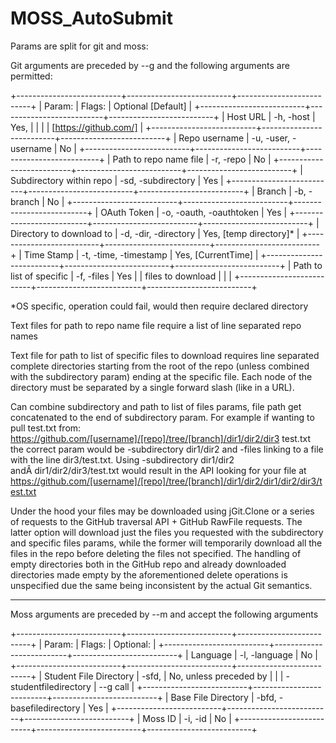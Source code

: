 # MOSS_AutoSubmit
Params are split for git and moss:

Git arguments are preceded by --g and the following arguments are permitted:

+--------------------------+--------------------------+--------------------------+ 
| Param:                   | Flags:                   | Optional [Default]       | 
+--------------------------+--------------------------+--------------------------+ 
| Host URL                 | -h, -host                | Yes,                     |
|                          |                          | [https://github.com/]    |
+--------------------------+--------------------------+--------------------------+
| Repo username            | -u, -user, -username     | No                       |
+--------------------------+--------------------------+--------------------------+
| Path to repo name file   | -r, -repo                | No                       |
+--------------------------+--------------------------+--------------------------+
| Subdirectory within repo | -sd, -subdirectory       | Yes                      |
+--------------------------+--------------------------+--------------------------+
| Branch                   | -b, -branch              | No                       |
+--------------------------+--------------------------+--------------------------+
| OAuth Token              | -o, -oauth, -oauthtoken  | Yes                      |
+--------------------------+--------------------------+--------------------------+
| Directory to download to | -d, -dir, -directory     | Yes, [temp directory]\*  |
+--------------------------+--------------------------+--------------------------+
| Time Stamp               | -t, -time, -timestamp    | Yes, [CurrentTime]       |
+--------------------------+--------------------------+--------------------------+
| Path to list of specific | -f, -files               | Yes                      |
| files to download        |                          |                          |
+--------------------------+--------------------------+--------------------------+

\*OS specific, operation could fail, would then require declared
directory

Text files for path to repo name file require a list of line separated repo names

Text file for path to list of specific files to download requires line separated complete directories starting from the root of the repo (unless combined with the subdirectory param) ending at the specific file. Each node of the directory must be separated by a single forward slash (like in a URL).

Can combine subdirectory and path to list of files params, file path get concatenated to the end of subdirectory param. For example if wanting to pull test.txt from: https://github.com/[username]/[repo]/tree/[branch]/dir1/dir2/dir3 test.txt the correct param would be -subdirectory dir1/dir2 and -files linking to a file with the line dir3/test.txt. Using -subdirectory dir1/dir2 andÂ dir1/dir2/dir3/test.txt would result in the API looking for your file at https://github.com/[username]/[repo]/tree/[branch]/dir1/dir2/dir1/dir2/dir3/test.txt

Under the hood your files may be downloaded using jGit.Clone or a series of requests to the GitHub traversal API + GitHub RawFile requests. The latter option will download just the files you requested with the subdirectory and specific files params, while the former will temporarily download all the files in the repo before deleting the files not specified. The handling of empty directories both in the GitHub repo and already downloaded directories made empty by the aforementioned delete operations is unspecified due the same being inconsistent by the actual Git semantics.

* * * * *

Moss arguments are preceded by --m and accept the following arguments

+--------------------------+--------------------------+--------------------------+
| Param:                   | Flags:                   | Optional:                |
+--------------------------+--------------------------+--------------------------+
| Language                 | -l, -language            | No                       |
+--------------------------+--------------------------+--------------------------+
| Student File Directory   | -sfd,                    | No, unless preceded by   |
|                          | -studentfiledirectory    | --g call                 |
+--------------------------+--------------------------+--------------------------+
| Base File Directory      | -bfd, -basefiledirectory | Yes                      |
+--------------------------+--------------------------+--------------------------+
| Moss ID                  | -i, -id                  | No                       |
+--------------------------+--------------------------+--------------------------+
